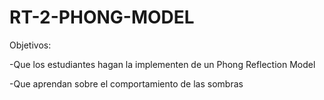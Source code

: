 # RT-2-PHONG-MODEL
Objetivos:

-Que los estudiantes hagan la implementen de un Phong Reflection Model

-Que aprendan sobre el comportamiento de las sombras

